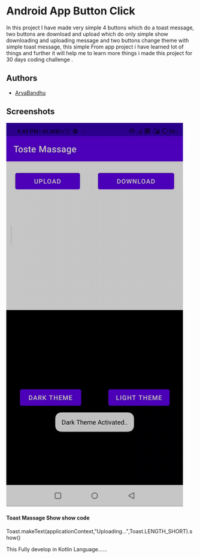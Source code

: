 
# Android App Button Click

In this project I have made very simple 4 buttons which do a toast message, two buttons are download and upload which do only simple show downloading and uploading message and two buttons change theme with simple toast message, this simple From app project i have learned lot of things and further it will help me to learn more things i made this project for 30 days coding challenge .



## Authors

- [AryaBandhu](https://github.com/AryaBandhu)


## Screenshots

![App Screenshot](https://raw.githubusercontent.com/AryaBandhu/android_app_button_click/master/1676201245593.jpg)


#### Toast Massage Show show code

Toast.makeText(applicationContext,"Uploading...",Toast.LENGTH_SHORT).show()

This Fully develop in Kotlin Language......


